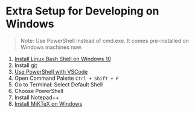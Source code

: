 # Extra Setup for Developing on Windows

> Note:
> Use PowerShell instead of cmd.exe. It comes pre-installed on Windows machines now.

1. [Install Linux Bash Shell on Windows 10](https://itsfoss.com/install-bash-on-windows/)
1. Install [git](https://git-scm.com/downloads)
1. [Use PowerShell with VSCode](https://code.visualstudio.com/docs/editor/integrated-terminal)
  1. Open Command Palette `Ctrl + Shift + P`
  1. Go to Terminal: Select Default Shell
  1. Choose PowerShell
1. Install Notepad++
1. [Install MiKTeX on Windows](https://miktex.org/download)
